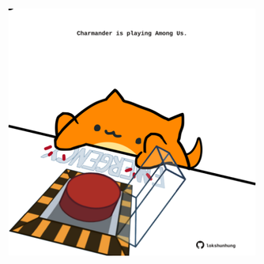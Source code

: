<!-- built at 24/07/2024, 05:00:37 UTC -->
<p align="center">
  <img width="500" height="500" src="./ReadmeImage.svg">
</p>
